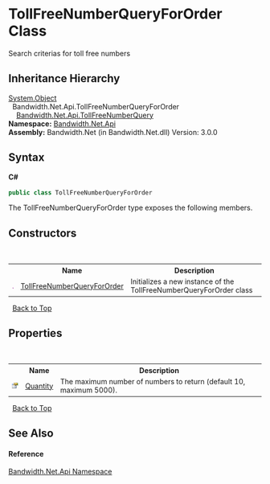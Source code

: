 ﻿# TollFreeNumberQueryForOrder Class
 

Search criterias for toll free numbers


## Inheritance Hierarchy
<a href="http://msdn2.microsoft.com/en-us/library/e5kfa45b" target="_blank">System.Object</a><br />&nbsp;&nbsp;Bandwidth.Net.Api.TollFreeNumberQueryForOrder<br />&nbsp;&nbsp;&nbsp;&nbsp;<a href ="T_Bandwidth_Net_Api_TollFreeNumberQuery.md">Bandwidth.Net.Api.TollFreeNumberQuery</a><br />
**Namespace:**&nbsp;<a href ="N_Bandwidth_Net_Api.md">Bandwidth.Net.Api</a><br />**Assembly:**&nbsp;Bandwidth.Net (in Bandwidth.Net.dll) Version: 3.0.0

## Syntax

**C#**<br />
``` C#
public class TollFreeNumberQueryForOrder
```

The TollFreeNumberQueryForOrder type exposes the following members.


## Constructors
&nbsp;<table><tr><th></th><th>Name</th><th>Description</th></tr><tr><td>![Public method](media/pubmethod.gif "Public method")</td><td><a href ="M_Bandwidth_Net_Api_TollFreeNumberQueryForOrder__ctor.md">TollFreeNumberQueryForOrder</a></td><td>
Initializes a new instance of the TollFreeNumberQueryForOrder class</td></tr></table>&nbsp;
<a href="#tollfreenumberqueryfororder-class">Back to Top</a>

## Properties
&nbsp;<table><tr><th></th><th>Name</th><th>Description</th></tr><tr><td>![Public property](media/pubproperty.gif "Public property")</td><td><a href ="P_Bandwidth_Net_Api_TollFreeNumberQueryForOrder_Quantity.md">Quantity</a></td><td>
The maximum number of numbers to return (default 10, maximum 5000).</td></tr></table>&nbsp;
<a href="#tollfreenumberqueryfororder-class">Back to Top</a>

## See Also


#### Reference
<a href ="N_Bandwidth_Net_Api.md">Bandwidth.Net.Api Namespace</a><br />